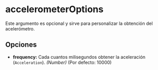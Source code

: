 accelerometerOptions
====================

Este argumento es opcional y sirve para personalizar la obtención del acelerómetro.

Opciones
--------

- __frequency:__ Cada cuantos milisegundos obtener la aceleración (`Acceleration`). _(Number)_ (Por defecto: 10000)
